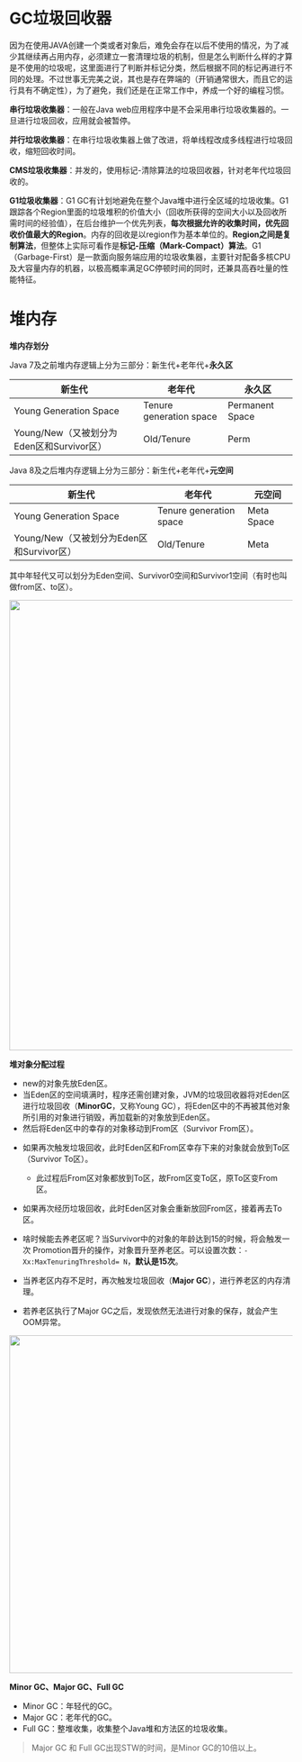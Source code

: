 # GC垃圾回收器

因为在使用JAVA创建一个类或者对象后，难免会存在以后不使用的情况，为了减少其继续再占用内存，必须建立一套清理垃圾的机制，但是怎么判断什么样的才算是不使用的垃圾呢，这里面进行了判断并标记分类，然后根据不同的标记再进行不同的处理。不过世事无完美之说，其也是存在弊端的（开销通常很大，而且它的运行具有不确定性），为了避免，我们还是在正常工作中，养成一个好的编程习惯。

**串行垃圾收集器**：一般在Java web应用程序中是不会采用串行垃圾收集器的。一旦进行垃圾回收，应用就会被暂停。

**并行垃圾收集器**：在串行垃圾收集器上做了改进，将单线程改成多线程进行垃圾回收，缩短回收时间。

**CMS垃圾收集器**：并发的，使用标记-清除算法的垃圾回收器，针对老年代垃圾回收的。

**G1垃圾收集器**：G1 GC有计划地避免在整个Java堆中进行全区域的垃圾收集。G1跟踪各个Region里面的垃圾堆积的价值大小（回收所获得的空间大小以及回收所需时间的经验值），在后台维护一个优先列表，**每次根据允许的收集时间，优先回收价值最大的Region**。内存的回收是以region作为基本单位的。**Region之间是复制算法**，但整体上实际可看作是**标记-压缩（Mark-Compact）算法**。G1（Garbage-First）是一款面向服务端应用的垃圾收集器，主要针对配备多核CPU及大容量内存的机器，以极高概率满足GC停顿时间的同时，还兼具高吞吐量的性能特征。

# 堆内存

**堆内存划分**

Java 7及之前堆内存逻辑上分为三部分：新生代+老年代+**永久区**

| 新生代                                    | 老年代                  | 永久区          |
| ----------------------------------------- | ----------------------- | --------------- |
| Young Generation Space                    | Tenure generation space | Permanent Space |
| Young/New（又被划分为Eden区和Survivor区） | Old/Tenure              | Perm            |

Java 8及之后堆内存逻辑上分为三部分：新生代+老年代+**元空间**

| 新生代                                    | 老年代                  | 元空间     |
| ----------------------------------------- | ----------------------- | ---------- |
| Young Generation Space                    | Tenure generation space | Meta Space |
| Young/New（又被划分为Eden区和Survivor区） | Old/Tenure              | Meta       |

其中年轻代又可以划分为Eden空间、Survivor0空间和Survivor1空间（有时也叫做from区、to区）。

 <div align="center"> <img src="..\mission4\新生代与老年代.png" width="800px"></div>

**堆对象分配过程**

* new的对象先放Eden区。
* 当Eden区的空间填满时，程序还需创建对象，JVM的垃圾回收器将对Eden区进行垃圾回收（**MinorGC**，又称Young GC），将Eden区中的不再被其他对象所引用的对象进行销毁，再加载新的对象放到Eden区。
* 然后将Eden区中的幸存的对象移动到From区（Survivor From区）。

- 如果再次触发垃圾回收，此时Eden区和From区幸存下来的对象就会放到To区（Survivor To区）。
  - 此过程后From区对象都放到To区，故From区变To区，原To区变From区。

- 如果再次经历垃圾回收，此时Eden区对象会重新放回From区，接着再去To区。
- 啥时候能去养老区呢？当Survivor中的对象的年龄达到15的时候，将会触发一次 Promotion晋升的操作，对象晋升至养老区。可以设置次数：`-Xx:MaxTenuringThreshold= N`，**默认是15次**。
- 当养老区内存不足时，再次触发垃圾回收（**Major GC**），进行养老区的内存清理。
- 若养老区执行了Major GC之后，发现依然无法进行对象的保存，就会产生OOM异常。

 <div align="center"> <img src="..\mission4\堆对象分配过程.png" width="600px"></div>

**Minor GC、Major GC、Full GC**

- Minor GC：年轻代的GC。
- Major GC：老年代的GC。
- Full GC：整堆收集，收集整个Java堆和方法区的垃圾收集。

> Major GC 和 Full GC出现STW的时间，是Minor GC的10倍以上。

